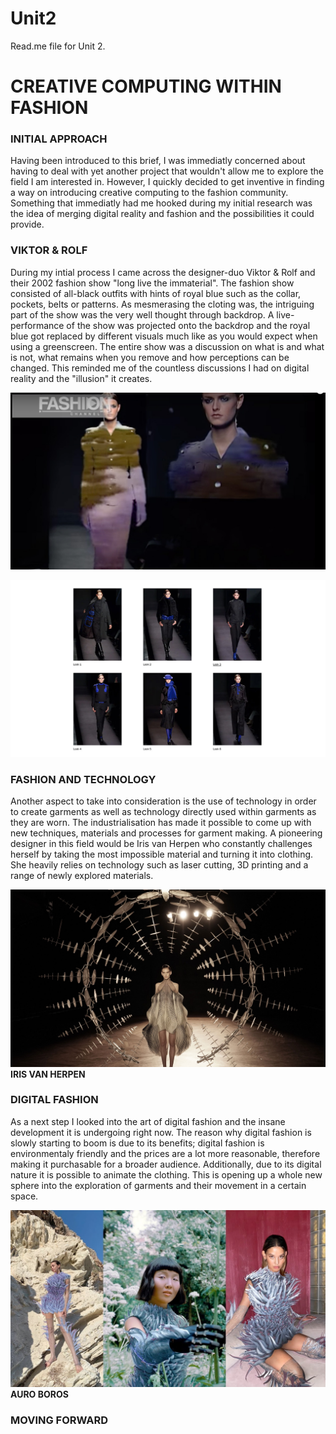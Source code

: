 # Unit2
Read.me file for Unit 2.
# CREATIVE COMPUTING WITHIN FASHION

### INITIAL APPROACH

Having been introduced to this brief, I was immediatly concerned about having to deal with yet another project that wouldn't allow me to explore the field I am interested in. However, I quickly decided to get inventive in finding a way on introducing creative computing to the fashion community. Something that immediatly had me hooked during my initial research was the idea of merging digital reality and fashion and the possibilities it could provide.

### VIKTOR & ROLF

During my intial process I came across the designer-duo Viktor & Rolf and their 2002 fashion show "long live the immaterial". The fashion show consisted of all-black outfits with hints of royal blue such as the collar, pockets, belts or patterns. As mesmerasing the cloting was, the intriguing part of the show was the very well thought through backdrop. A live-performance of the show was projected onto the backdrop and the royal blue got replaced by different visuals much like as you would expect when using a greenscreen. The entire show was a discussion on what is and what is not, what remains when you remove and how perceptions can be changed. This reminded me of the countless discussions I had on digital reality and the "illusion" it creates.


[![IMAGE ALT TEXT](picture5.jpg)](https://www.youtube.com/watch?v=mMBpRmIivUA)

![ ](picture6.jpg)

### FASHION AND TECHNOLOGY
Another aspect to take into consideration is the use of technology in order to create garments as well as technology directly used within garments as they are worn. The industrialisation has made it possible to come up with new techniques, materials and processes for garment making. A pioneering designer in this field would be Iris van Herpen who constantly challenges herself by taking the most impossible material and turning it into clothing. She heavily relies on technology such as laser cutting, 3D printing and a range of newly explored materials.

![ ](picture8.jpg)
**IRIS VAN HERPEN**

### DIGITAL FASHION
As a next step I looked into the art of digital fashion and the insane development it is undergoing right now. The reason why digital fashion is slowly starting to boom is due to its benefits; digital fashion is environmentaly friendly and the prices are a lot more reasonable, therefore making it purchasable for a broader audience. Additionally, due to its digital nature it is possible to animate the clothing. This is opening up a whole new sphere into the exploration of garments and their movement in a certain space.


![ ](picture7.jpg)
**AURO BOROS**

### MOVING FORWARD


